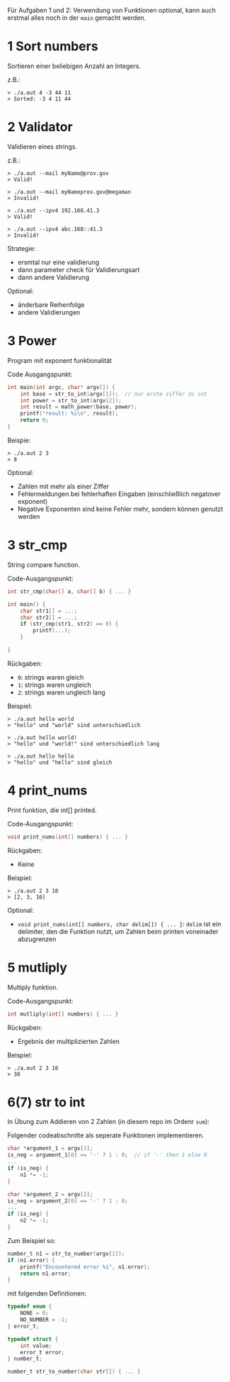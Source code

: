Für Aufgaben 1 und 2:
Verwendung von Funktionen optional, kann auch
erstmal alles noch in der `main` gemacht werden.

# 1 Sort numbers

Sortieren einer beliebigen Anzahl an Integers.

z.B.:
```console
> ./a.out 4 -3 44 11
> Sorted: -3 4 11 44
```


# 2 Validator

Validieren eines strings.

z.B.:
```console
> ./a.out --mail myName@prov.gov
> Valid!

> ./a.out --mail myNameprov.gov@megaman
> Invalid!

> ./a.out --ipv4 192.168.41.3
> Valid!

> ./a.out --ipv4 abc.168::41.3
> Invalid!
```

Strategie:
- ersmtal nur eine validierung
- dann parameter check für Validierungsart
- dann andere Validierung

Optional:
- änderbare Reihenfolge
- andere Validierungen


# 3 Power

Program mit exponent funktionalität

Code Ausgangspunkt:
```c
int main(int argc, char* argv[]) {
	int base = str_to_int(argv[1]);	 // nur erste ziffer zu int
	int power = str_to_int(argv[2]);
	int result = math_power(base, power);
	printf("result: %i\n", result);
	return 0;
}
```

Beispie:
```console
> ./a.out 2 3
> 8
```

Optional:
- Zahlen mit mehr als einer Ziffer
- Fehlermeldungen bei fehlerhaften Eingaben
  (einschließlich negatover exponent)
- Negative Exponenten sind keine Fehler mehr,
  sondern können genutzt werden


# 3 str_cmp

String compare function.

Code-Ausgangspunkt:
```c
int str_cmp(char[] a, char[] b) { ... }

int main() {
	char str1[] = ...;
	char str2[] = ...;
	if (str_cmp(str1, str2) == 0) {
		printf(...);
	}

}
```

Rückgaben:
- `0`: strings waren gleich
- `1`: strings waren ungleich
- `2`: strings waren ungleich lang

Beispiel:
```console
> ./a.out hello world
> "hello" und "world" sind unterschiedlich

> ./a.out hello world!
> "hello" und "world!" sind unterschiedlich lang

> ./a.out hello hello
> "hello" und "hello" sind gleich
```


# 4 print_nums

Print funktion, die int[] printed.

Code-Ausgangspunkt:
```c
void print_nums(int[] numbers) { ... }
```

Rückgaben:
- Keine

Beispiel:
```console
> ./a.out 2 3 10
> [2, 3, 10]
```

Optional:
- `void print_nums(int[] numbers, char delim[]) { ... }`:
  `delim` ist ein delimiter, den die Funktion nutzt, um Zahlen
	beim printen voneinader abzugrenzen


# 5 mutliply

Multiply funktion.

Code-Ausgangspunkt:
```c
int mutliply(int[] numbers) { ... }
```

Rückgaben:
- Ergebnis der multiplizierten Zahlen

Beispiel:
```console
> ./a.out 2 3 10
> 30
```

# 6(7) str to int

In Übung zum Addieren von 2 Zahlen (in diesem repo im Ordenr `sum`):

Folgender codeabschnitte als seperate Funktionen implementieren.

```c
char *argument_1 = argv[1];
is_neg = argument_1[0] == '-' ? 1 : 0;	// if '-' then 1 else 0
...
if (is_neg) {
	n1 *= -1;
}

char *argument_2 = argv[2];
is_neg = argument_2[0] == '-' ? 1 : 0;
...
if (is_neg) {
	n2 *= -1;
}
```

Zum Beispiel so:
```c
number_t n1 = str_to_number(argv[1]);
if (n1.error) {
	printf("Encountered error %i", n1.error);
	return n1.error;
}
```

mit folgenden Definitionen:

```c
typedef enum {
	NONE = 0;
	NO_NUMBER = -1;
} error_t;

typedef struct {
	int value;
	error_t error;
} number_t;

number_t str_to_number(char str[]) { ... }
```
